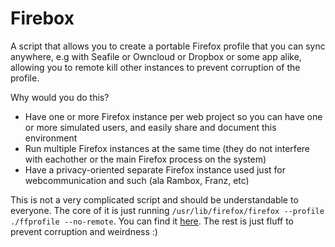 # Firebox
A script that allows you to create a portable Firefox profile that you can sync anywhere, e.g with Seafile or Owncloud or Dropbox or some app alike, allowing you to remote kill other instances to prevent corruption of the profile.

Why would you do this?
 - Have one or more Firefox instance per web project so you can have one or more simulated users, and easily share and document this environment
 - Run multiple Firefox instances at the same time (they do not interfere with eachother or the main Firefox process on the system)
 - Have a privacy-oriented separate Firefox instance used just for webcommunication and such (ala Rambox, Franz, etc)

This is not a very complicated script and should be understandable to everyone. The core of it is just running `/usr/lib/firefox/firefox --profile ./ffprofile --no-remote`. You can find it [here](https://github.com/xarinatan/Firebox/blob/2e5b7378fd85703be58e5e7ffa3e04fb79320a0f/firestarter.sh#L55). The rest is just fluff to prevent corruption and weirdness :)
